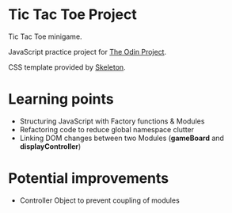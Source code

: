 # Tic Tac Toe Project

Tic Tac Toe minigame.

JavaScript practice project for [The Odin Project](https://www.theodinproject.com/).

CSS template provided by [Skeleton](http://getskeleton.com/).

# Learning points

- Structuring JavaScript with Factory functions & Modules 
- Refactoring code to reduce global namespace clutter
- Linking DOM changes between two Modules (**gameBoard** and **displayController**)

# Potential improvements

- Controller Object to prevent coupling of modules
